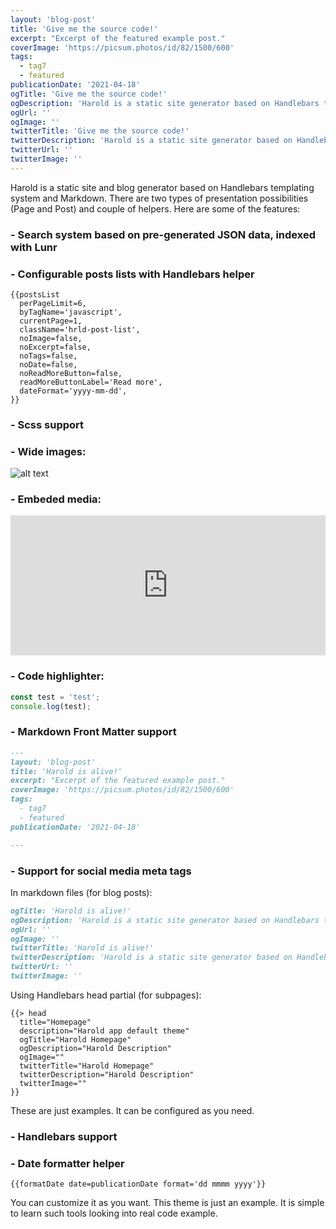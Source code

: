 ```yaml
---
layout: 'blog-post'
title: 'Give me the source code!'
excerpt: "Excerpt of the featured example post."
coverImage: 'https://picsum.photos/id/82/1500/600'
tags:
  - tag7
  - featured
publicationDate: '2021-04-18'
ogTitle: 'Give me the source code!'
ogDescription: 'Harold is a static site generator based on Handlebars templating system and markdown'
ogUrl: ''
ogImage: ''
twitterTitle: 'Give me the source code!'
twitterDescription: 'Harold is a static site generator based on Handlebars templating system and markdown'
twitterUrl: ''
twitterImage: ''
---
```


Harold is a static site and blog generator based on Handlebars templating system and Markdown.
There are two types of presentation possibilities (Page and Post) and couple of helpers. 
Here are some of the features:

### - Search system based on pre-generated JSON data, indexed with Lunr 

### - Configurable posts lists with Handlebars helper

```
{{postsList
  perPageLimit=6,
  byTagName='javascript',
  currentPage=1,
  className='hrld-post-list',
  noImage=false,
  noExcerpt=false,
  noTags=false,
  noDate=false,
  noReadMoreButton=false,
  readMoreButtonLabel='Read more',
  dateFormat='yyyy-mm-dd',
}}
```

### - Scss support

### - Wide images:

<div class="wide-content"><img src="https://picsum.photos/1000/400" alt="alt text" /></div>

### - Embeded media:

<div class="embeded-media-container">
  <iframe height="224" style="width: 100%;" scrolling="no" title="Confirmation Button" src="https://codepen.io/rubenasanchez/embed/preview/mdRqqbN?height=224&theme-id=dark&default-tab=css,result" frameborder="no" loading="lazy" allowtransparency="true" allowfullscreen="true">
    See the Pen <a href='https://codepen.io/rubenasanchez/pen/mdRqqbN'>Confirmation Button</a> by Ruben A Sanchez
    (<a href='https://codepen.io/rubenasanchez'>@rubenasanchez</a>) on <a href='https://codepen.io'>CodePen</a>.
  </iframe>
</div>

### - Code highlighter:

```javascript
const test = 'test';
console.log(test);
```

### - Markdown Front Matter support

```markdown
---
layout: 'blog-post'
title: 'Harold is alive!'
excerpt: "Excerpt of the featured example post."
coverImage: 'https://picsum.photos/id/82/1500/600'
tags:
  - tag7
  - featured
publicationDate: '2021-04-18'

---
```

### - Support for social media meta tags

In markdown files (for blog posts):

```markdown
ogTitle: 'Harold is alive!'
ogDescription: 'Harold is a static site generator based on Handlebars templating system and markdown'
ogUrl: ''
ogImage: ''
twitterTitle: 'Harold is alive!'
twitterDescription: 'Harold is a static site generator based on Handlebars templating system and markdown'
twitterUrl: ''
twitterImage: ''
```

Using Handlebars head partial (for subpages): 

```
{{> head
  title="Homepage"
  description="Harold app default theme"
  ogTitle="Harold Homepage"
  ogDescription="Harold Description"
  ogImage=""
  twitterTitle="Harold Homepage"
  twitterDescription="Harold Description"
  twitterImage=""
}}
```

These are just examples. It can be configured as you need.

### - Handlebars support

### - Date formatter helper

```
{{formatDate date=publicationDate format='dd mmmm yyyy'}}
```

You can customize it as you want. This theme is just an example. It is simple to learn such tools looking into real code example.
